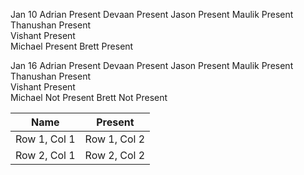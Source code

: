 Jan 10
Adrian	Present	
Devaan	Present	
Jason	Present	
Maulik	Present	
Thanushan Present		
Vishant	Present		
Michael	Present	
Brett	Present		

Jan 16
Adrian	Present	
Devaan	Present	
Jason	Present	
Maulik	Present	
Thanushan Present		
Vishant	Present		
Michael	Not Present	
Brett	Not Present		

| Name        | Present    |
| ----------- | ----------- |
| Row 1, Col 1| Row 1, Col 2| 
| Row 2, Col 1| Row 2, Col 2| 
